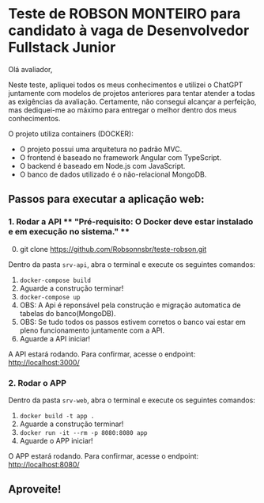 # Teste de ROBSON MONTEIRO para candidato à vaga de Desenvolvedor Fullstack Junior

Olá avaliador,

Neste teste, apliquei todos os meus conhecimentos e utilizei o ChatGPT juntamente com modelos de projetos anteriores para tentar atender a todas as exigências da avaliação. Certamente, não consegui alcançar a perfeição, mas dediquei-me ao máximo para entregar o melhor dentro dos meus conhecimentos.

O projeto utiliza containers (DOCKER):

- O projeto possui uma arquitetura no padrão MVC.
- O frontend é baseado no framework Angular com TypeScript.
- O backend é baseado em Node.js com JavaScript.
- O banco de dados utilizado é o não-relacional MongoDB.

## Passos para executar a aplicação web:

### 1. Rodar a API ** "Pré-requisito: O Docker deve estar instalado e em execução no sistema." **

0. git clone https://github.com/Robsonnsbr/teste-robson.git

Dentro da pasta `srv-api`, abra o terminal e execute os seguintes comandos:

1. `docker-compose build`
2. Aguarde a construção terminar!
3. `docker-compose up`
4. OBS: A Api é reponsável pela construção e migração automatica de tabelas do banco(MongoDB).
6. OBS: Se tudo todos os passos estivem corretos o banco vai estar em pleno funcionamento juntamente com a API.
5. Aguarde a API iniciar!


A API estará rodando. Para confirmar, acesse o endpoint: [http://localhost:3000/](http://localhost:3000/)

### 2. Rodar o APP

Dentro da pasta `srv-web`, abra o terminal e execute os seguintes comandos:

1. `docker build -t app .`
2. Aguarde a construção terminar!
3. `docker run -it --rm -p 8080:8080 app`
4. Aguarde o APP iniciar!

O APP estará rodando. Para confirmar, acesse o endpoint: [http://localhost:8080/](http://localhost:8080/)

## Aproveite!
